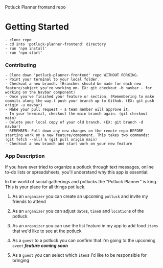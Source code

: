 Potluck Planner frontend repo

# Getting Started
    - clone repo
    - cd into 'potluck-planner-frontend' directory
    - run 'npm install'
    - run 'npm start'

### Contributing
    - Clone down 'potluck-planner-frontend' repo WITHOUT FORKING.
    - Point your terminal to your local folder.
    - Checkout a new branch. (Branches should be made for each new feature/subject you're working on. EX: git checkout -b navbar - for working on the Navbar component)
    - Once you've finished your feature or section, (Remembering to make commits along the way.) push your branch up to Github. (EX: git push origin -u navbar)
    - Make your pull request - a team member will approve it.
    - In your terminal, checkout the main branch again. (git checkout main)
    - Delete your local copy of your old branch. (EX: git branch -d navbar)
    - REMEMBER: Pull down any new changes on the remote repo BEFORE starting work on a new feature/component. This takes two commands: (git fetch --all) & (git pull origin main)
    - Checkout a new branch and start work on your new feature


### App Description

If you have ever tried to organize a potluck through text messages, online to-do lists or spreadsheets, you'll understand why this app is essential. 

In the world of social gatherings and potlucks the "Potluck Planner" is king. This is your place for all things pot luck.

1. As an `organizer` you can create an upcoming `potluck` and invite my friends to attend

2. As an `organizer` you can adjust `date`s, `time`s and `location`s of the potluck

3. As an `organizer` you can use the list feature in my app to add food `items` that we'd like to see at the potluck

4. As a `guest` to a potluck you can confirm that I'm going to the upcoming `event` ***feature coming soon***

5. As a `guest` you can select which `item`s I'd like to be responsible for bringing
